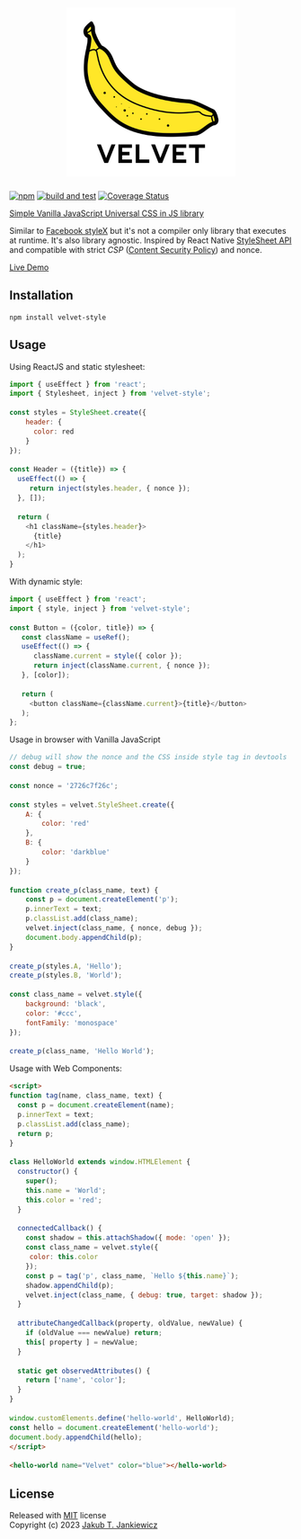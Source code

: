 <h1 align="center">
  <img src="https://github.com/jcubic/velvet/blob/master/.github/assets/logo.svg?raw=true"
       width="300"
       alt="Logo of Velvet library - it represents a Yellow Banana and Text Velvet with the name of the library" />
</h1>

[![npm](https://img.shields.io/badge/npm-0.3.0-blue.svg)](https://www.npmjs.com/package/velvet-style)
[![build and test](https://github.com/jcubic/velvet/actions/workflows/test.yaml/badge.svg)](https://github.com/jcubic/velvet/actions/workflows/test.yaml)
[![Coverage Status](https://coveralls.io/repos/github/jcubic/velvet/badge.svg?branch=master)](https://coveralls.io/github/jcubic/velvet?branch=master)

[Simple Vanilla JavaScript Universal CSS in JS library](https://github.com/jcubic/velvet/)

Similar to [Facebook styleX](https://stylexjs.com/) but it's not a compiler only
library that executes at runtime.  It's also library agnostic. Inspired by React Native
[StyleSheet API](https://reactnative.dev/docs/stylesheet) and compatible with strict *CSP*
([Content Security Policy](https://developer.mozilla.org/en-US/docs/Web/HTTP/CSP)) and
nonce.

[Live Demo](https://jcubic.github.io/velvet/)

## Installation

```
npm install velvet-style
```

## Usage

Using ReactJS and static stylesheet:

```javascript
import { useEffect } from 'react';
import { Stylesheet, inject } from 'velvet-style';

const styles = StyleSheet.create({
    header: {
      color: red
    }
});

const Header = ({title}) => {
  useEffect(() => {
     return inject(styles.header, { nonce });
  }, []);

  return (
    <h1 className={styles.header}>
      {title}
    </h1>
  );
}
```

With dynamic style:

```javascript
import { useEffect } from 'react';
import { style, inject } from 'velvet-style';

const Button = ({color, title}) => {
   const className = useRef();
   useEffect(() => {
      className.current = style({ color });
      return inject(className.current, { nonce });
   }, [color]);

   return (
     <button className={className.current}>{title}</button>
   );
};
```

Usage in browser with Vanilla JavaScript

```javascript
// debug will show the nonce and the CSS inside style tag in devtools
const debug = true;

const nonce = '2726c7f26c';

const styles = velvet.StyleSheet.create({
    A: {
        color: 'red'
    },
    B: {
        color: 'darkblue'
    }
});

function create_p(class_name, text) {
    const p = document.createElement('p');
    p.innerText = text;
    p.classList.add(class_name);
    velvet.inject(class_name, { nonce, debug });
    document.body.appendChild(p);
}

create_p(styles.A, 'Hello');
create_p(styles.B, 'World');

const class_name = velvet.style({
    background: 'black',
    color: '#ccc',
    fontFamily: 'monospace'
});

create_p(class_name, 'Hello World');

```

Usage with Web Components:

```html
<script>
function tag(name, class_name, text) {
  const p = document.createElement(name);
  p.innerText = text;
  p.classList.add(class_name);
  return p;
}

class HelloWorld extends window.HTMLElement {
  constructor() {
    super();
    this.name = 'World';
    this.color = 'red';
  }

  connectedCallback() {
    const shadow = this.attachShadow({ mode: 'open' });
    const class_name = velvet.style({
     color: this.color
    });
    const p = tag('p', class_name, `Hello ${this.name}`);
    shadow.appendChild(p);
    velvet.inject(class_name, { debug: true, target: shadow });
  }

  attributeChangedCallback(property, oldValue, newValue) {
    if (oldValue === newValue) return;
    this[ property ] = newValue;
  }

  static get observedAttributes() {
    return ['name', 'color'];
  }
}

window.customElements.define('hello-world', HelloWorld);
const hello = document.createElement('hello-world');
document.body.appendChild(hello);
</script>

<hello-world name="Velvet" color="blue"></hello-world>
```

## License

Released with [MIT](http://opensource.org/licenses/MIT) license<br/>
Copyright (c) 2023 [Jakub T. Jankiewicz](https://jakub.jankiewicz.org)
